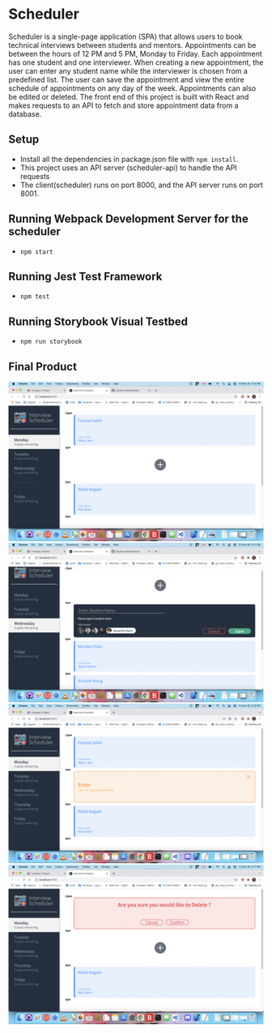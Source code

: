 # Scheduler

Scheduler is a single-page application (SPA) that allows users to book technical interviews between students and mentors. Appointments can be between the hours of 12 PM and 5 PM, Monday to Friday. Each appointment has one student and one interviewer. When creating a new appointment, the user can enter any student name while the interviewer is chosen from a predefined list. The user can save the appointment and view the entire schedule of appointments on any day of the week. Appointments can also be edited or deleted. The front end of this project is built with React and makes requests to an API to fetch and store appointment data from a database.
## Setup

 - Install all the dependencies in package.json file with `npm install`.
 - This project uses an API server (scheduler-api) to handle the API requests
 - The client(scheduler) runs on port 8000, and the API server runs on port 8001.
## Running Webpack Development Server for the scheduler 

- `npm start` 
## Running Jest Test Framework

- `npm test` 
## Running Storybook Visual Testbed

- `npm run storybook`

## Final Product

!["Screenshot to show available appointments of days"](./docs/show_appointments.png)
!["Screenshot while creating appointment"](./docs/create_appointment.png)
!["Screenshot showing error"](./docs/error.png)
!["Screenshot while confirming delete"](./docs/delete_appointment.png)
